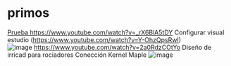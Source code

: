 # primos
[Prueba
](https://www.youtube.com/watch?v=_rX6BlA5tDY)https://www.youtube.com/watch?v=_rX6BlA5tDY   Configurar visual estudio
(https://www.youtube.com/watch?v=Y-OhzQpsRwI)  
![image](https://github.com/karwita/primos/assets/81604122/aea85367-bb13-4088-93a6-b8904d871424)
https://www.youtube.com/watch?v=2a0RdzCOtYo
Diseño de irricad para rociadores
Conección Kernel Maple
![image](https://github.com/karwita/primos/assets/81604122/2695f3d4-3b05-48ae-9ee8-2d5b1ffb6695)
